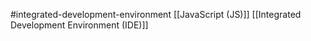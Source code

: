 #integrated-development-environment 
[[JavaScript (JS)]]
[[Integrated Development Environment (IDE)]]